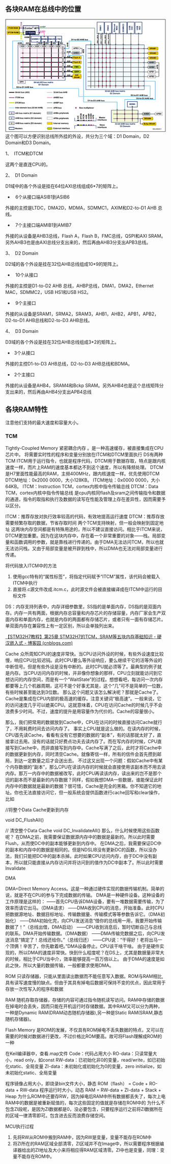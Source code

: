 
## 各块RAM在总线中的位置

![](drafts/Pasted%20image%2020230618154108.png)
这个图可以方便识别总线所外挂的外设，共分为三个域：D1 Domain，D2 Domain和D3 Domain。

1、  ITCM和DTCM

这两个是直连CPU的。

2、  D1 Domain

D1域中的各个外设是挂在64位AXI总线组成6*7的矩阵上。

-   6个从接口端ASIB1到ASIB6

外接的主控是LTDC，DMA2D，MDMA，SDMMC1，AXIM和D2-to-D1 AHB 总线。

-   7个主接口端AMIB1到AMIB7

外接的从设备是AHB3总线，Flash A，Flash B，FMC总线，QSPI和AXI SRAM。另外AHB3也是由AXI总线分支出来的，然后再由AHB3分支出APB3总线。

3、  D2 Domain

D2域的各个外设是挂在32位AHB总线组成10*9的矩阵上。

-   10个从接口

外接的主控是D1-to-D2 AHB 总线，AHBP总线，DMA1，DMA2，Ethernet MAC，SDMMC2，USB HS1和USB HS2。

-   9个主接口

外接的从设备是SRAM1，SRMA2，SRAM3，AHB1，AHB2，APB1，APB2，D2-to-D1 AHB总线和D2-to-D3 AHB总线。

4、  D3 Domain

D3域的各个外设是挂在32位AHB总线组成3*2的矩阵上。

-  3个从接口

外接的主控D1-to-D3 AHB总线，D2-to-D3 AHB总线和BDMA。

-  2个主接口

外接的从设备是AHB4，SRAM4和Bckp SRAM。另外AHB4也是这个总线矩阵分支出来的，然后再由AHB4分支出APB4总线

## 各块RAM特性

注意他们支持的最大速度和容量大小。

### TCM
Tightly-Coupled Memory 紧密耦合内存 。是一种高速缓存，被直接集成在CPU芯片中。
将需要实时性的程序和变量分别放在ITCM和DTCM里面执行
DS有两种TCM
ITCM用于运行指令，也就是程序代码，DTCM用于数据存取，特点是跟内核速度一样，而片上RAM的速度基本都达不到这个速度，所以有降频处理。
DTCM是H7里面性能最高的RAM，主频400MHz，跟内核速度一样。优先使用DTCM
DTCM地址：0x2000 0000，大小128KB。
ITCM地址：0x0000 0000，大小64KB。
ITCM：Instruction TCM，cortex内核中指令传输总线
DTCM：Data TCM，cortex内核中指令传输总线
是cpu内核同flash及sram之间传输指令和数据的通道，指令的取指和执行及数据的读写在性能及管理上存在差异性，因而需要予以区分。

ITCM：推荐存放对执行效率较高的代码，有效地提高运行速度
DTCM：推荐存放需要频繁存取的数据，节省存取时间
两个TCM支持映射，但一般会映射到固定地址
这两块内存空间都是有特殊用途的，所以不建议直接访问。相比于ITCM来说，DTCM更加重要。因为在这块内存中，存在着一个非常重要的对象——栈。局部变量和函数调用的参数，就是靠栈进行传递的。由于DMA无法访问TCM，所以也就无法访问栈。又由于局部变量是被开辟到栈中，所以DMA也无法对局部变量进行传递。

将代码放入ITCM中的方法
1. 使用gcc特有的“属性标签”，将指定代码赋予“ITCM”属性，该代码会被载入ITCM中执行
2. 直接将.c源文件改成.itcm.c，此时源文件会被直接编译成在ITCM中运行的目标文件

DS：内存支持列表中，内存详细参数里，SS指的是单面内存，DS指的是双面内存。内存一共有两面，根据内存总容量和内存芯片的存储容量，内存厂家会生产双面内存和单面内存，也就是内存的两面都有存储芯片，或者只有一面有存储芯片。单双面内存在兼容性上有一定区别，所以会单独列出来。






[【STM32H7教程】第25章 STM32H7的TCM，SRAM等五块内存基础知识 - 硬汉嵌入式 - 博客园 (cnblogs.com)](https://www.cnblogs.com/armfly/p/11014230.html)


Cache
众所周知CPU的速度非常快。当CPU访问外设的时候，有些外设速度比较慢，响应CPU比较迟钝。此时CPU要么等外设响应，要么继续干它的活等外设的中断信号。但是有些外设是没有中断的。此时CPU就必须等了。最典型的例子就是内存。当CPU访问内存的时候，并非像你想象的那样，CPU立刻就能访问到它想访问的内存空间，而是有一个“WaitState”的过程。想想看吧，每访问一次内存都要等上几个机器周期，这可不是个好事尤其是，这个“几”可不是简单的一位数，有些时候甚至能达到3位数。
那么这个问题又该怎么解决呢？那就是Cache了。
Cache是集成在CPU内部的极高速的缓存。注意关键词“极高速”。一般来说，它的访问速度几乎可以媲美CPU。这就意味着，CPU在访问Cache的时候几乎不会浪费多少时间。不过，速度的提升是用容量作为代价的。Cache的容量很小。

那么，我们把常用的数据放到Cache中，CPU在访问的时候直接访问Cache就行了，不用耗费时间去访问内存了。
事实上CPU就是这么做的。在读内存的时候，CPU首先读Cache，看看有没有它想要的数据的“副本”，有的话那就太好了，直接拿过去用。没有的话就只好费点功夫去读内存了。而在写内存的时候，CPU直接写到Cache中，而非直接写到内存中。Cache写满了之后，此时才将Cache中的数据更新到内存，同时清空Cache。就像寄信一样，所有的信件会首先攒到邮局，到达一定数量之后才会送出去。
不过这又出现一个问题：假如Cache中有某个内存数据的“副本”，那么CPU在读该内存的时候就会直接使用该副本而不用去读内存。那万一内存中的数据被改写，此时CPU再读该内存，读出来的岂不是那个旧的副本而不是最新的内存数据？同样，假如我想DMA一些数据，谁能保证此时内存中的数据就是最新的数据？很可惜，Cache是完全的黑箱。你不知道它的地址。你也无法直接访问它，但一般系统会提供函数进行cache回写和clear操作，比如

//将整个Data Cache更新到内存

void DC_FlushAll()

// 清空整个Data Cache
void DC_InvalidateAll()
那么，什么时候使用这些函数呢？
在DMA之前，我需要保证数据源内存中的数据是最新的。所以此时需要Flush，从而使DC中的副本能够更新到内存中。
在DMA之后，我需要保证DC中的副本和内存中的数据是相同的。但是NDSLIB没有更新DC的函数，所以没办法，我们只能把DC中的副本杀掉。此时如果CPU访问内存，由于DC中没有副本，所以就只能直接从内存访问并将访问到的值作为DC中副本了。所以此时需要Invalidate

DMA

DMA=Direct Memory Access。这是一种通过硬件实现的数据传输机制。简单的说，就是不在CPU的参与下完成数据的传输。
DMA是一种硬件设备。这种设备的工作原理是这样的：
——首先CPU告诉DMA设备，要有一堆数据需要传输，为了效率而请它出马。（DMA请求）
——DMA收到CPU的消息，开始准备。此时CPU把数据源地址、数据目标地址、传输数据量、传输模式等等参数告诉它。（DMA初始化）
——DMA初始化完，向CPU发送消息“借你的总线用一用，我要开始传输数据了！”（总线出借，DMA启动）
——CPU收到消息后，暂时切断自己与总线的联系。DMA开始传输数据。（DMA数据）
——DMA传输完数据之后，向CPU发送消息“搞定了！总线还给你。”（总线归还）
——CPU说：“干得好！老将出马一个顶俩！辛苦了，你先歇着吧。”DMA设备停止。CPU该干啥干啥。
由于是硬件实现的，所以DMA的速度非常快。快到什么程度呢？在DS上，尤其是数据量非常大的时候，相比于CPU当中介，效率能够提高一百万倍以上。
由于DMA的速度是如此之快，所以大量的数据传输，一般都要求使用DMA。


ROM
只读存储器，只能从里面读出数据而不能任意写入数据。ROM与RAM相比,具有读写速度慢的缺点。但由于其具有掉电后数据可保持不变的优点，因此常用于存放一次性写入的程序和数据

RAM
随机存取存储器，存储的内容可通过指令随机读写访问。RAM中存储的数据在掉电时会丢失，因而只能在开机运行时存储数据。其中RAM又可以分为两种，一种是Dynamic RAM(DRAM动态随机存储器),另一种是Static RAM(SRAM,静态随机存储器)。

Flash Memory
是ROM的发展，不仅具有ROM掉电不丢失数据的特点，又可以在需要的时候对数据进行更改，不过价格比ROM要高。故可将Flash理解成ROM的一种

在Keil编译器中，查看.map文件
Code：代码占用大小
RO-data：只读常量大小，read only，如const
RW-data：已初始化非0的变量，read/write，如已初始化static、全局变量
ZI-data：未初始化或初始化为0的变量，zero initialize，如未初始化static、全局变量

程序镜像占用大小，即烧录bin文件大小，静态
ROM（flash） = Code + RO-data + RW-data
程序运行时大小，动态
RAM = RW-data + ZI-data + Stack + Heap
为什么ROM中还要存RW，因为掉电后RAM中所有数据都丢失了，每次上电RAM中的数据是被重新赋值的，每次这些固定的值就是存储在ROM中的
为什么不包含ZI段呢，是因为ZI数据都是0，没必要包含，只要程序运行之前将ZI数据所在的区域一律清零即可。包含进去反而浪费存储空间。

MCU执行过程
1. 先将RW从ROM中搬到RAM中，因为RW是变量，变量不能存在ROM中
2. 将ZI所在的RAM区域全部清零，ZI区域并不在Image中，所以需要程序根据编译器给出的ZI地址及大小来将相应得RAM区域清零。ZI中也是变量，同理：变量不能存在ROM中。